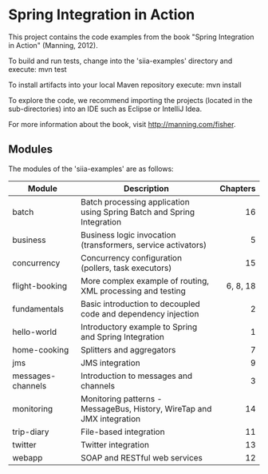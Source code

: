 # Spring Integration in Action

This project contains the code examples from the book "Spring Integration in Action" (Manning, 2012).

To build and run tests, change into the 'siia-examples' directory and execute: mvn test

To install artifacts into your local Maven repository execute: mvn install

To explore the code, we recommend importing the projects (located in the sub-directories) into an IDE such as Eclipse or IntelliJ Idea.

For more information about the book, visit http://manning.com/fisher.

## Modules

The modules of the 'siia-examples' are as follows:

| Module | Description | Chapters  |
| ------ | ------ | -----: |
| batch | Batch processing application using Spring Batch and Spring Integration | 16 |
| business | Business logic invocation (transformers, service activators) | 5 |
| concurrency | Concurrency configuration (pollers, task executors)  | 15 |
| flight-booking | More complex example of routing, XML processing and testing | 6, 8, 18 | 
| fundamentals | Basic introduction to decoupled code and dependency injection | 2 |
| hello-world  |  Introductory example to Spring and Spring Integration  |   1  |
| home-cooking | Splitters and aggregators | 7 |
| jms | JMS integration | 9 |
| messages-channels | Introduction to messages and channels | 3 | 
| monitoring | Monitoring patterns - MessageBus, History, WireTap and JMX integration | 14 |
| trip-diary | File-based integration | 11 |
| twitter | Twitter integration | 13 |
| webapp | SOAP and RESTful web services | 12 | 

